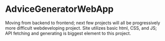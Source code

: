 # AdviceGeneratorWebApp
Moving from backend to frontend; next few projects will all be progressively more difficult webdeveloping project. Site utilizes basic html, CSS, and JS; API fetching and generating is biggest element to this project.
